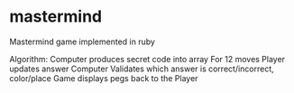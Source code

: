 # mastermind
Mastermind game implemented in ruby


Algorithm:
Computer produces secret code into array
For 12 moves
Player updates answer
Computer Validates which answer is correct/incorrect, color/place 
Game displays pegs back to the Player
